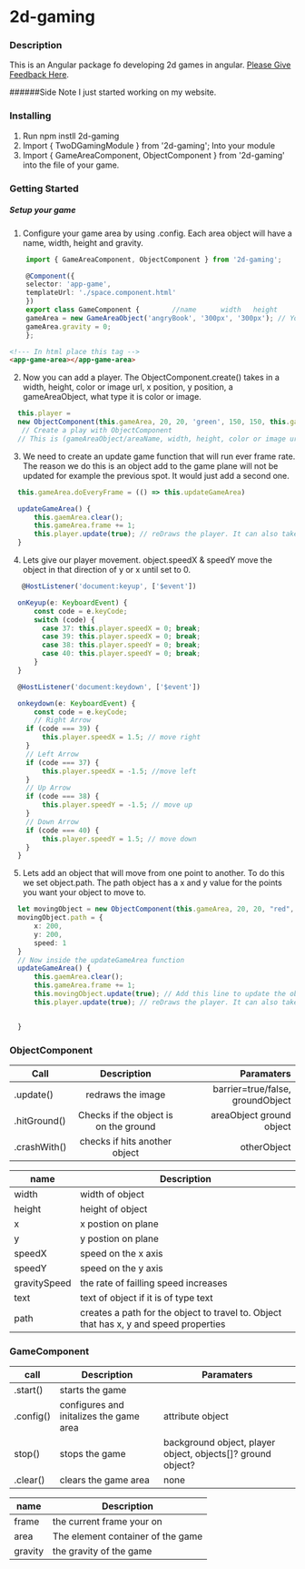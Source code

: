 # 2d-gaming

### Description
This is an Angular package fo developing 2d games in angular.
[Please Give Feedback Here](https://cwestblue.github.io/deployWeb/forms).

######Side Note
I just started working on my website.

### Installing
1. Run npm instll 2d-gaming
2. Import { TwoDGamingModule } from '2d-gaming'; Into your module
3. Import { GameAreaComponent, ObjectComponent } from '2d-gaming' into the file of your game.


### Getting Started
##### Setup your game
1. Configure your game area by using .config. Each area object will have a name, width, height and gravity.
```typescript
    import { GameAreaComponent, ObjectComponent } from '2d-gaming';

    @Component({
    selector: 'app-game',
    templateUrl: './space.component.html'
    })
    export class GameComponent {        //name      width   height
    gameArea = new GameAreaObject('angryBook', '300px', '300px'); // Your game plane
    gameArea.gravity = 0;
    };
  ```
  ```html
  <!--- In html place this tag -->
  <app-game-area></app-game-area>
  ```
  2. Now you can add a player. The ObjectComponent.create() takes in a width, height, color or image url, x position, y position, a gameAreaObject, what type it is color or image.
  ```typescript
    this.player = 
    new ObjectComponent(this.gameArea, 20, 20, 'green', 150, 150, this.gameArea, 'color');
     // Create a play with ObjectComponent
    // This is (gameAreaObject/areaName, width, height, color or image url, x      pos, y pos, ofType color or image)

  ```

  3.  We need to create an update game function that will run ever frame rate. The reason we do this is an object add to the game plane will not be updated for example the previous spot. It would just add a second one.
  ```typescript
    this.gameArea.doEveryFrame = (() => this.updateGameArea)

    updateGameArea() {
        this.gaemArea.clear();
        this.gameArea.frame += 1;
        this.player.update(true); // reDraws the player. It can also take  a groundObject, and  true or false if you want barriers. 
    }
  ```
  4. Lets give our player movement. object.speedX & speedY move the object in that direction of y or x until set to 0.
  ```typescript
     @HostListener('document:keyup', ['$event'])

    onKeyup(e: KeyboardEvent) {
        const code = e.keyCode;
        switch (code) {
          case 37: this.player.speedX = 0; break;
          case 39: this.player.speedX = 0; break;
          case 38: this.player.speedY = 0; break;
          case 40: this.player.speedY = 0; break;
        }
    }

    @HostListener('document:keydown', ['$event'])

    onkeydown(e: KeyboardEvent) {
        const code = e.keyCode;
        // Right Arrow
      if (code === 39) {
          this.player.speedX = 1.5; // move right
      }
      // Left Arrow
      if (code === 37) {
          this.player.speedX = -1.5; //move left
      }
      // Up Arrow
      if (code === 38) {
          this.player.speedY = -1.5; // move up
      }
      // Down Arrow
      if (code === 40) {
          this.player.speedY = 1.5; // move down
      }
    }
  ```
  5. Lets add an object that will move from one point to another. To do this we set object.path. The path object has a x and y value for the points you want your object to move to.
  ```typescript
    let movingObject = new ObjectComponent(this.gameArea, 20, 20, "red", 100, 100, 'color' );
    movingObject.path = {
        x: 200,
        y: 200,
        speed: 1
    }
    // Now inside the updateGameArea function
    updateGameArea() {
        this.gaemArea.clear();
        this.gameArea.frame += 1;
        this.movingObject.update(true); // Add this line to update the objects movement
        this.player.update(true); // reDraws the player. It can also take  a true or false if you want barriers and a groundObject if you have one.


    }

  ```
### ObjectComponent
|  Call      | Description         | Paramaters |
| ----       |:-------------------:| ----------:|
| .update()  | redraws the image   | barrier=true/false, groundObject|
| .hitGround() | Checks if the object is on the ground | areaObject ground object |
| .crashWith() | checks if hits another object | otherObject |


| name      | Description       |
| --------- | ----------------- |
| width     | width of object   |
| height    | height of object  |
| x         | x postion on plane|
| y         | y postion on plane|
| speedX    | speed on the x axis |
| speedY    | speed on the y axis |
| gravitySpeed | the rate of failling speed increases |
| text | text of object if it is of type text |
| path | creates a path for the object to travel to. Object that has x, y and speed properties|

### GameComponent
| call      | Description         | Paramaters  |
| --------  | ------------------- | ----------- |
| .start()  | starts the game     |             |
| .config() | configures and initalizes the game area | attribute object |
| stop()    | stops the game | background object, player object, objects[]? ground object? |
| .clear() | clears the game area | none |

| name       | Description      |
| ---------- | ---------------- |
| frame      | the current frame your on |
| area       | The element container of the game |
| gravity    | the gravity of the game |

    

